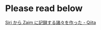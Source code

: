 # Please read below

[Siri から Zaim に記録する諸々を作った - Qiita](https://qiita.com/h_nakano57/items/8e8998569c5c87cfce69)
